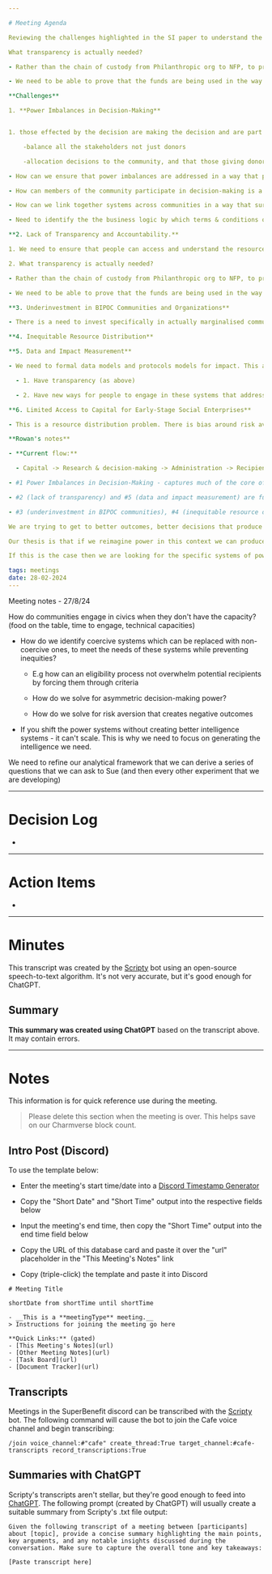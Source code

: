 ```yaml
---

# Meeting Agenda

Reviewing the challenges highlighted in the SI paper to understand the systems of power that the RPP might experiment on solving.  

What transparency is actually needed?

- Rather than the chain of custody from Philanthropic org to NFP, to programme etc

- We need to be able to prove that the funds are being used in the way that they were intended

**Challenges** 

1. **Power Imbalances in Decision-Making**


1. those effected by the decision are making the decision and are part creating the premise of the decision making space e.g. donor advised funds lack this agency for community

   	-balance all the stakeholders not just donors

   	-allocation decisions to the community, and that those giving donor or attestations care about community

- How can we ensure that power imbalances are addressed in a way that produces better decisions

- How can members of the community participate in decision-making is a way that reflects shared community values, that can surface signals from diverse intelligence in the system and allow the community members who are impacted by the decisions to make the ultimate decision. 

- How can we link together systems across communities in a way that surfaces the community's preferences, create solutions/alternatives, experiments and gather information etc. There is not a single system that will produce everything that is needed

- Need to identify the the business logic by which terms & conditions of funding are derived and enforced.

**2. Lack of Transparency and Accountability.** 

1. We need to ensure that people can access and understand the resources that are passing through the system

2. What transparency is actually needed?

- Rather than the chain of custody from Philanthropic org to NFP, to programme etc

- We need to be able to prove that the funds are being used in the way that they were intended

**3. Underinvestment in BIPOC Communities and Organizations**

- There is a need to invest specifically in actually marginalised communities in order for them to even participate in the civic structures. This is a starting point for being able to surface intelligence from these communities

**4. Inequitable Resource Distribution**

**5. Data and Impact Measurement**

- We need to formal data models and protocols models for impact. This allows us to 

  - 1. Have transparency (as above)

  - 2. Have new ways for people to engage in these systems that address issues of power

**6. Limited Access to Capital for Early-Stage Social Enterprises**

- This is a resource distribution problem. There is bias around risk aversion vs the potential for actual impact

**Rowan's notes**

- **Current flow:**

  - Capital -> Research & decision-making -> Administration -> Recipients

- #1 Power Imbalances in Decision-Making - captures much of the core of the problem

- #2 (lack of transparency) and #5 (data and impact measurement) are functions or capacities that can be improved in any philanthropic system, or could be features of radically new systems

- #3 (underinvestment in BIPOC communities), #4 (inequitable resource distribution) and 6 (limited access to capital for SE's) & 7 are symptoms of the broken system

We are trying to get to better outcomes, better decisions that produce positive impact for the communities affected. 

Our thesis is that if we reimagine power in this context we can produce more intelligent systems that are capable of making better decisions for the complex environments that we are existing in. 

If this is the case then we are looking for the specific systems of power that are structured into the capital -> recipient flow that can be reimagined to produce a more intelligent system capable of producing better outcomes.

tags: meetings
date: 28-02-2024
---
```


Meeting notes - 27/8/24

How do communities engage in civics when they don't have the capacity? (food on the table, time to engage, technical capacities)

- How do we identify coercive systems which can be replaced with non-coercive ones, to meet the needs of these systems while preventing inequities?

  -  E.g how can an eligibility process not overwhelm potential recipients by forcing them through criteria

  - How do we solve for asymmetric decision-making power?

  - How do we solve for risk aversion that creates negative outcomes

- If you shift the power systems without creating better intelligence systems - it can't scale. This is why we need to focus on generating the intelligence we need. 

We need to refine our analytical framework that we can derive a series of questions that we can ask to Sue (and then every other experiment that we are developing)

 

---

# Decision Log

- 

---

# Action Items

- 	

---

# Minutes

This transcript was created by the [Scripty](https://scripty.org/) bot using an open-source speech-to-text algorithm. It's not very accurate, but it's good enough for ChatGPT.

## Summary

**This summary was created using ChatGPT** based on the transcript above. It may contain errors.

> <Paste summary here>

---

# Notes

This information is for quick reference use during the meeting.

> Please delete this section when the meeting is over. This helps save on our Charmverse block count.

## Intro Post (Discord)

To use the template below:

- Enter the meeting's start time/date into a [Discord Timestamp Generator](https://discordtimestamp.com/)

- Copy the "Short Date" and "Short Time" output into the respective fields below

- Input the meeting's end time, then copy the "Short Time" output into the end time field below

- Copy the URL of this database card and paste it over the "url" placeholder in the "This Meeting's Notes" link

- Copy (triple-click) the template and paste it into Discord

```
# Meeting Title

shortDate from shortTime until shortTime

- __This is a **meetingType** meeting.__  
> Instructions for joining the meeting go here

**Quick Links:** (gated)
- [This Meeting's Notes](url)  
- [Other Meeting Notes](url)  
- [Task Board](url)
- [Document Tracker](url)
```

## Transcripts

Meetings in the SuperBenefit discord can be transcribed with the [Scripty](https://scripty.org) bot. The following command will cause the bot to join the Cafe voice channel and begin transcribing:

```
/join voice_channel:#"cafe" create_thread:True target_channel:#cafe-transcripts record_transcriptions:True
```

## Summaries with ChatGPT

Scripty's transcripts aren't stellar, but they're good enough to feed into [ChatGPT](https://chat.openai.com/). The following prompt (created by ChatGPT) will usually create a suitable summary from Scripty's .txt file output:

```
Given the following transcript of a meeting between [participants] about [topic], provide a concise summary highlighting the main points, key arguments, and any notable insights discussed during the conversation. Make sure to capture the overall tone and key takeaways:

[Paste transcript here]
```